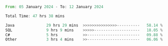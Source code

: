<!--<div align=center><img src="https://leetcard.jacoblin.cool/CalvinWan0101"></div>-->

<!--START_SECTION:waka-->

```rust
From: 05 January 2024 - To: 12 January 2024

Total Time: 47 hrs 38 mins

Java              29 hrs 29 mins  >>>>>>>>>>>>>>>----------   58.14 %
SQL               9 hrs 9 mins    >>>>>--------------------   18.05 %
C#                5 hrs           >>-----------------------   09.88 %
Other             3 hrs 4 mins    >>-----------------------   06.06 %
```

<!--END_SECTION:waka-->
